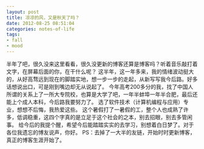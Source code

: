 ```yaml
---
layout: post
title: 凉凉的风，又是秋天了吗？
date: 2012-08-25 08:51:04
categories: notes-of-life
tags:
- fall
- mood
---
```


半年了吧，很久没来这里看看，很久没更新的博客还算是博客吗？听着音乐敲打着文字，在屏幕后面的你，在干什么呢？ 这半年，这一年多来，我的情绪波动挺大的，从好高骛远到现在的脚踏实地，想一步一步的走起，从新写写我今后路。好多话想说出口，可是刚到嘴边却无从说起了。 今年高考200多分的我，找了中国人所谓的关系上了一所大专院校，也算是大学了吧，一年半蚌埠一年半合肥，最后还能上个成人本科，今后路我要努力了。 选了软件技术（计算机编程与应用）专业，想想不后悔，我热爱这些。 这个暑假打了一暑假的工，整个人也成熟了许多，低调稳重，这四个字真的是立足于这个社会的之本，别去招眼，别去多管闲事。 给今后的我提个醒，希望今后能踏踏实实的去学习，别想着白日梦了。对于各位我遗忘的博友说声，你好。 PS：去掉了一大半的友链，开始时时更新博客，真正的博客生涯开始了。